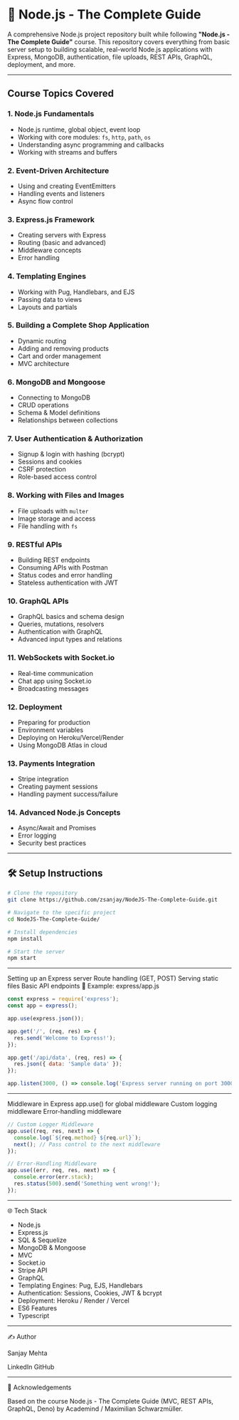 
# 🚀 Node.js - The Complete Guide

A comprehensive Node.js project repository built while following **"Node.js - The Complete Guide"** course. This repository covers everything from basic server setup to building scalable, real-world Node.js applications with Express, MongoDB, authentication, file uploads, REST APIs, GraphQL, deployment, and more.

---

##  Course Topics Covered

### 1. Node.js Fundamentals
- Node.js runtime, global object, event loop
- Working with core modules: `fs`, `http`, `path`, `os`
- Understanding async programming and callbacks
- Working with streams and buffers

### 2. Event-Driven Architecture
- Using and creating EventEmitters
- Handling events and listeners
- Async flow control

### 3. Express.js Framework
- Creating servers with Express
- Routing (basic and advanced)
- Middleware concepts
- Error handling

### 4. Templating Engines
- Working with Pug, Handlebars, and EJS
- Passing data to views
- Layouts and partials

### 5. Building a Complete Shop Application
- Dynamic routing
- Adding and removing products
- Cart and order management
- MVC architecture

### 6. MongoDB and Mongoose
- Connecting to MongoDB
- CRUD operations
- Schema & Model definitions
- Relationships between collections

### 7. User Authentication & Authorization
- Signup & login with hashing (bcrypt)
- Sessions and cookies
- CSRF protection
- Role-based access control

### 8. Working with Files and Images
- File uploads with `multer`
- Image storage and access
- File handling with `fs`

### 9. RESTful APIs
- Building REST endpoints
- Consuming APIs with Postman
- Status codes and error handling
- Stateless authentication with JWT

### 10. GraphQL APIs
- GraphQL basics and schema design
- Queries, mutations, resolvers
- Authentication with GraphQL
- Advanced input types and relations

### 11. WebSockets with Socket.io
- Real-time communication
- Chat app using Socket.io
- Broadcasting messages

### 12. Deployment
- Preparing for production
- Environment variables
- Deploying on Heroku/Vercel/Render
- Using MongoDB Atlas in cloud

### 13. Payments Integration
- Stripe integration
- Creating payment sessions
- Handling payment success/failure

### 14. Advanced Node.js Concepts
- Async/Await and Promises
- Error logging
- Security best practices

---

## 🛠️ Setup Instructions

```bash
# Clone the repository
git clone https://github.com/zsanjay/NodeJS-The-Complete-Guide.git

# Navigate to the specific project
cd NodeJS-The-Complete-Guide/

# Install dependencies
npm install

# Start the server
npm start
```

---

Setting up an Express server
Route handling (GET, POST)
Serving static files
Basic API endpoints
📄 Example: express/app.js

```js
const express = require('express');
const app = express();

app.use(express.json());

app.get('/', (req, res) => {
  res.send('Welcome to Express!');
});

app.get('/api/data', (req, res) => {
  res.json({ data: 'Sample data' });
});

app.listen(3000, () => console.log('Express server running on port 3000'));
```
---

Middleware in Express
app.use() for global middleware
Custom logging middleware
Error-handling middleware


```js
// Custom Logger Middleware
app.use((req, res, next) => {
  console.log(`${req.method} ${req.url}`);
  next(); // Pass control to the next middleware
});

// Error-Handling Middleware
app.use((err, req, res, next) => {
  console.error(err.stack);
  res.status(500).send('Something went wrong!');
});
```

---

🌐 Tech Stack

<ul>
  <li>Node.js</li>
  <li>Express.js</li>
  <li>SQL & Sequelize</li>
  <li>MongoDB & Mongoose</li>
  <li>MVC</li>
  <li>Socket.io</li>
  <li>Stripe API</li>
  <li>GraphQL</li>
  <li>Templating Engines: Pug, EJS, Handlebars</li>
  <li>Authentication: Sessions, Cookies, JWT & bcrypt</li>
  <li>Deployment: Heroku / Render / Vercel</li>
  <li>ES6 Features</li>
  <li>Typescript</li>
</ul>

---

✍️ Author

Sanjay Mehta

LinkedIn
GitHub

---

🙌 Acknowledgements

Based on the course Node.js - The Complete Guide (MVC, REST APIs, GraphQL, Deno) by Academind / Maximilian Schwarzmüller.

